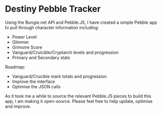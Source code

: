 # Destiny Pebble Tracker

Using the Bungie.net API and Pebble.JS, I have created a simple Pebble app to pull through character information including:

* Power Level
* Glimmer
* Grimoire Score
* Vanguard/Cruicible/Cryptarch levels and progression
* Primary and Secondary stats

Roadmap:

* Vanguard/Crucible mark totals and progression
* Improve the interface
* Optimise the JSON calls

As it took me a while to source the relevant Pebble.JS pieces to build this app, I am making it open-source. Please feel free to help update, optimise and improve.

